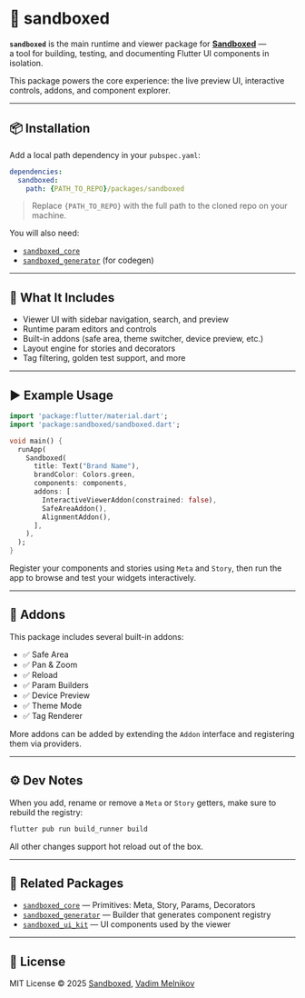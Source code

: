 # 🧪 sandboxed

**`sandboxed`** is the main runtime and viewer package for [**Sandboxed**](https://github.com/your-username/sandboxed) —  
a tool for building, testing, and documenting Flutter UI components in isolation.

This package powers the core experience: the live preview UI, interactive controls, addons, and component explorer.

---

## 📦 Installation

Add a local path dependency in your `pubspec.yaml`:

```yaml
dependencies:
  sandboxed:
    path: {PATH_TO_REPO}/packages/sandboxed
```

> Replace `{PATH_TO_REPO}` with the full path to the cloned repo on your machine.

You will also need:
- [`sandboxed_core`](../sandboxed_core)
- [`sandboxed_generator`](../sandboxed_generator) (for codegen)

---

## 🧰 What It Includes

- Viewer UI with sidebar navigation, search, and preview
- Runtime param editors and controls
- Built-in addons (safe area, theme switcher, device preview, etc.)
- Layout engine for stories and decorators
- Tag filtering, golden test support, and more

---

## ▶️ Example Usage

```dart
import 'package:flutter/material.dart';
import 'package:sandboxed/sandboxed.dart';

void main() {
  runApp(
    Sandboxed(
      title: Text("Brand Name"),
      brandColor: Colors.green,
      components: components,
      addons: [
        InteractiveViewerAddon(constrained: false),
        SafeAreaAddon(),
        AlignmentAddon(),
      ],
    ),
  );
}
```

Register your components and stories using `Meta` and `Story`, then run the app to browse and test your widgets interactively.

---

## 🧩 Addons

This package includes several built-in addons:

- ✅ Safe Area
- ✅ Pan & Zoom
- ✅ Reload
- ✅ Param Builders
- ✅ Device Preview
- ✅ Theme Mode
- ✅ Tag Renderer

More addons can be added by extending the `Addon` interface and registering them via providers.

---

## ⚙️ Dev Notes

When you add, rename or remove a `Meta` or `Story` getters, make sure to rebuild the registry:

```bash
flutter pub run build_runner build
```

All other changes support hot reload out of the box.

---

## 📄 Related Packages

- [`sandboxed_core`](../sandboxed_core/README.md) — Primitives: Meta, Story, Params, Decorators
- [`sandboxed_generator`](../sandboxed_generator/README.md) — Builder that generates component registry
- [`sandboxed_ui_kit`](../sandboxed_ui_kit/README.md) — UI components used by the viewer

---

## 📄 License

MIT License © 2025 [Sandboxed](https://github.com/sboxed), [Vadim Melnikov](https://github.com/rIIh)
